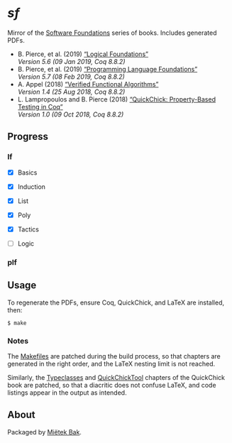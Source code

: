 _sf_
====

Mirror of the [Software Foundations](http://softwarefoundations.cis.upenn.edu/) series of books.  Includes generated PDFs.

- B. Pierce, et al. (2019) [“Logical Foundations”](doc/pdf/lf.pdf)  
  _Version 5.6 (09 Jan 2019, Coq 8.8.2)_
- B. Pierce, et al. (2019) [“Programming Language Foundations”](doc/pdf/plf.pdf)  
  _Version 5.7 (08 Feb 2019, Coq 8.8.2)_
- A. Appel (2018) [“Verified Functional Algorithms”](doc/pdf/vfa.pdf)  
  _Version 1.4 (25 Aug 2018, Coq 8.8.2)_
- L. Lampropoulos and B. Pierce (2018) [“QuickChick: Property-Based Testing in Coq”](doc/pdf/qc.pdf)  
  _Version 1.0 (09 Oct 2018, Coq 8.8.2)_

## Progress

### lf

- [x] Basics

- [x] Induction

- [x] List

- [x] Poly

- [x] Tactics

- [ ] Logic

### plf




Usage
-----

To regenerate the PDFs, ensure Coq, QuickChick, and LaTeX are installed, then:

```
$ make
```

### Notes

The [Makefiles](src/Makefile.patch) are patched during the build process, so that chapters are generated in the right order, and the LaTeX nesting limit is not reached.

Similarly, the [Typeclasses](src/Typeclasses.v.patch) and [QuickChickTool](src/QuickChickTool.v.patch) chapters of the QuickChick book are patched, so that a diacritic does not confuse LaTeX, and code listings appear in the output as intended.


About
-----

Packaged by [Miëtek Bak](https://mietek.io/).
